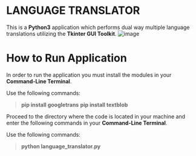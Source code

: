 # LANGUAGE TRANSLATOR

This is a **Python3** application which performs dual way multiple language translations utilizing the **Tkinter GUI Toolkit**.
![image](https://user-images.githubusercontent.com/89995670/132369626-6a09ec84-4ef1-4528-8dd3-9a94cd559e6d.png)



# How to Run Application 
In order to run the application you must install the modules in your **Command-Line Terminal**.

Use the following commands:
> **pip install googletrans** 
> **pip install textblob** 

Proceed to the directory where the code is located in your machine and enter the following commands in your
**Command-Line Terminal**.

Use the following commands:
> **python language_translator.py** 

